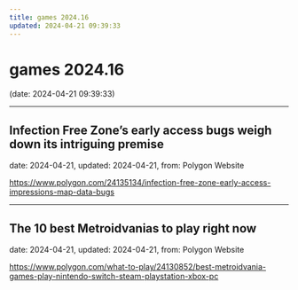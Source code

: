 ```yaml
---
title: games 2024.16
updated: 2024-04-21 09:39:33
---
```


# games 2024.16

(date: 2024-04-21 09:39:33)

---

## Infection Free Zone’s early access bugs weigh down its intriguing premise

date: 2024-04-21, updated: 2024-04-21, from: Polygon Website

 

<https://www.polygon.com/24135134/infection-free-zone-early-access-impressions-map-data-bugs>

---

## The 10 best Metroidvanias to play right now

date: 2024-04-21, updated: 2024-04-21, from: Polygon Website

 

<https://www.polygon.com/what-to-play/24130852/best-metroidvania-games-play-nintendo-switch-steam-playstation-xbox-pc>

